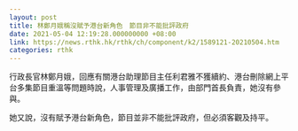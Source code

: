 ```yaml
---
layout: post
title: 林鄭月娥稱沒賦予港台新角色　節目非不能批評政府
date: 2021-05-04 12:19:28.000000000 +08:00
link: https://news.rthk.hk/rthk/ch/component/k2/1589121-20210504.htm
categories: rthk
---
```


行政長官林鄭月娥，回應有關港台助理節目主任利君雅不獲續約、港台刪除網上平台多集節目重溫等問題時說，人事管理及廣播工作，由部門首長負責，她沒有參與。

她又說，沒有賦予港台新角色，節目並非不能批評政府，但必須客觀及持平。
